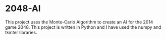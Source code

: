 # 2048-AI
This project uses the Monte-Carlo Algorithm to create an AI for the 2014 game 2048.
This project is written in Python and I have used the numpy and tkinter libraries.
